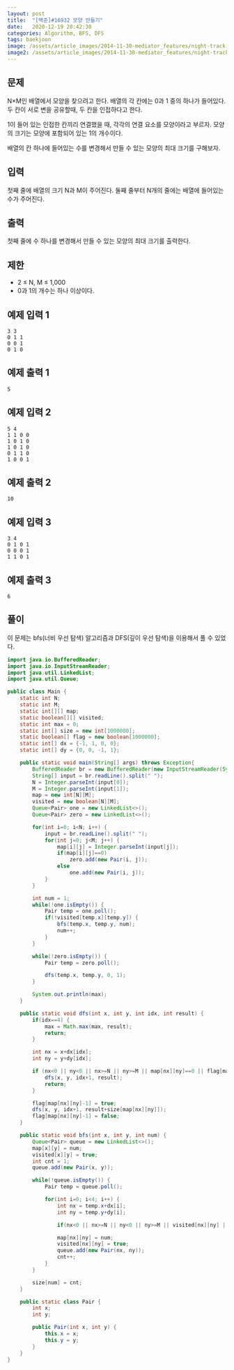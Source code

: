```yaml
---
layout: post
title:  "[백준]#16932 모양 만들기"
date:   2020-12-19 20:42:30
categories: Algorithm, BFS, DFS
tags: baekjoon
image: /assets/article_images/2014-11-30-mediator_features/night-track.JPG
image2: /assets/article_images/2014-11-30-mediator_features/night-track-mobile.JPG
---
```


문제
--------------------

N×M인 배열에서 모양을 찾으려고 한다. 배열의 각 칸에는 0과 1 중의 하나가 들어있다. 두 칸이 서로 변을 공유할때, 두 칸을 인접하다고 한다.

1이 들어 있는 인접한 칸끼리 연결했을 때, 각각의 연결 요소를 모양이라고 부르자. 모양의 크기는 모양에 포함되어 있는 1의 개수이다.

배열의 칸 하나에 들어있는 수를 변경해서 만들 수 있는 모양의 최대 크기를 구해보자.

입력
---------------------------

첫째 줄에 배열의 크기 N과 M이 주어진다. 둘째 줄부터 N개의 줄에는 배열에 들어있는 수가 주어진다.

출력
----------------

첫째 줄에 수 하나를 변경해서 만들 수 있는 모양의 최대 크기를 출력한다.

제한
-------------------
- 2 ≤ N, M ≤ 1,000
- 0과 1의 개수는 하나 이상이다.

예제 입력 1 
----------------------

```
3 3
0 1 1
0 0 1
0 1 0
```

예제 출력 1 
------------------------

```
5
```

예제 입력 2
----------------------

```
5 4
1 1 0 0
1 0 1 0
1 0 1 0
0 1 1 0
1 0 0 1
```

예제 출력 2
------------------------

```
10
```

예제 입력 3
----------------------

```
3 4
0 1 0 1
0 0 0 1
1 1 0 1
```

예제 출력 3
------------------------

```
6
```

풀이
--------------------------

이 문제는 bfs(너비 우선 탐색) 알고리즘과 DFS(깊이 우선 탐색)을 이용해서 풀 수 있었다.

```java
import java.io.BufferedReader;
import java.io.InputStreamReader;
import java.util.LinkedList;
import java.util.Queue;

public class Main {
    static int N;
    static int M;
    static int[][] map;
    static boolean[][] visited;
    static int max = 0;
    static int[] size = new int[1000000];
    static boolean[] flag = new boolean[1000000];
    static int[] dx = {-1, 1, 0, 0};
    static int[] dy = {0, 0, -1, 1};

    public static void main(String[] args) throws Exception{
        BufferedReader br = new BufferedReader(new InputStreamReader(System.in));
        String[] input = br.readLine().split(" ");
        N = Integer.parseInt(input[0]);
        M = Integer.parseInt(input[1]);
        map = new int[N][M];
        visited = new boolean[N][M];
        Queue<Pair> one = new LinkedList<>();
        Queue<Pair> zero = new LinkedList<>();

        for(int i=0; i<N; i++) {
            input = br.readLine().split(" ");
            for(int j=0; j<M; j++) {
                map[i][j] = Integer.parseInt(input[j]);
                if(map[i][j]==0)
                    zero.add(new Pair(i, j));
                else
                    one.add(new Pair(i, j));
            }
        }

        int num = 1;
        while(!one.isEmpty()) {
            Pair temp = one.poll();
            if(!visited[temp.x][temp.y]) {
                bfs(temp.x, temp.y, num);
                num++;
            }
        }

        while(!zero.isEmpty()) {
            Pair temp = zero.poll();

            dfs(temp.x, temp.y, 0, 1);
        }

        System.out.println(max);
    }

    public static void dfs(int x, int y, int idx, int result) {
        if(idx==4) {
            max = Math.max(max, result);
            return;
        }

        int nx = x+dx[idx];
        int ny = y+dy[idx];

        if (nx<0 || ny<0 || nx>=N || ny>=M || map[nx][ny]==0 || flag[map[nx][ny]-1]) {
            dfs(x, y, idx+1, result);
            return;
        }

        flag[map[nx][ny]-1] = true;
        dfs(x, y, idx+1, result+size[map[nx][ny]]);
        flag[map[nx][ny]-1] = false;
    }

    public static void bfs(int x, int y, int num) {
        Queue<Pair> queue = new LinkedList<>();
        map[x][y] = num;
        visited[x][y] = true;
        int cnt = 1;
        queue.add(new Pair(x, y));

        while(!queue.isEmpty()) {
            Pair temp = queue.poll();

            for(int i=0; i<4; i++) {
                int nx = temp.x+dx[i];
                int ny = temp.y+dy[i];

                if(nx<0 || nx>=N || ny<0 || ny>=M || visited[nx][ny] || map[nx][ny]==0) continue;

                map[nx][ny] = num;
                visited[nx][ny] = true;
                queue.add(new Pair(nx, ny));
                cnt++;
            }
        }

        size[num] = cnt;
    }

    public static class Pair {
        int x;
        int y;

        public Pair(int x, int y) {
            this.x = x;
            this.y = y;
        }
    }
}
```
